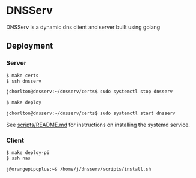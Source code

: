 # DNSServ
DNSServ is a dynamic dns client and server built using golang

## Deployment
### Server
```bash
$ make certs
$ ssh dnsserv
```
```bash
jchorlton@dnsserv:~/dnsserv/certs$ sudo systemctl stop dnsserv
```
```bash
$ make deploy
```
```bash
jchorlton@dnsserv:~/dnsserv/certs$ sudo systemctl start dnsserv
```
See [scripts/README.md](scripts/README.md) for instructions on installing the systemd service.
### Client
```bash
$ make deploy-pi
$ ssh nas
```
```bash
j@orangepipcplus:~$ /home/j/dnsserv/scripts/install.sh
```
